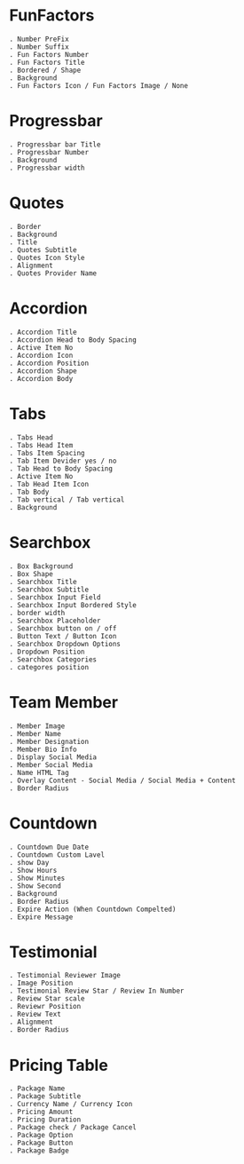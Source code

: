 FunFactors
=====================

	. Number PreFix
	. Number Suffix
	. Fun Factors Number
	. Fun Factors Title
	. Bordered / Shape
	. Background
	. Fun Factors Icon / Fun Factors Image / None

Progressbar
=========================
	
	. Progressbar bar Title
	. Progressbar Number
	. Background
	. Progressbar width

Quotes
========================

	. Border
	. Background
	. Title
	. Quotes Subtitle
	. Quotes Icon Style
	. Alignment
	. Quotes Provider Name

Accordion
==================
	
	. Accordion Title
	. Accordion Head to Body Spacing
	. Active Item No
	. Accordion Icon
	. Accordion Position
	. Accordion Shape
	. Accordion Body

Tabs
===================
	
	. Tabs Head
	. Tabs Head Item
	. Tabs Item Spacing
	. Tab Item Devider yes / no 
	. Tab Head to Body Spacing
	. Active Item No
	. Tab Head Item Icon 
	. Tab Body
	. Tab vertical / Tab vertical
	. Background


Searchbox
==================
	
	. Box Background
	. Box Shape
	. Searchbox Title
	. Searchbox Subtitle
	. Searchbox Input Field
	. Searchbox Input Bordered Style
	. border width
	. Searchbox Placeholder
	. Searchbox button on / off
	. Button Text / Button Icon 
	. Searchbox Dropdown Options
	. Dropdown Position
	. Searchbox Categories
	. categores position

Team Member
=================================

	. Member Image
	. Member Name
	. Member Designation
	. Member Bio Info
	. Display Social Media
	. Member Social Media
	. Name HTML Tag
	. Overlay Content - Social Media / Social Media + Content
	. Border Radius

Countdown
==============================
	. Countdown Due Date
	. Countdown Custom Lavel
	. show Day
	. Show Hours
	. Show Minutes
	. Show Second
	. Background
	. Border Radius
	. Expire Action (When Countdown Compelted)
	. Expire Message

Testimonial
=========================
	. Testimonial Reviewer Image
	. Image Position
	. Testimonial Review Star / Review In Number
	. Review Star scale
	. Reviewr Position
	. Review Text
	. Alignment
	. Border Radius

Pricing Table
=========================
	
	. Package Name
	. Package Subtitle
	. Currency Name / Currency Icon
	. Pricing Amount
	. Pricing Duration
	. Package check / Package Cancel
	. Package Option
	. Package Button
	. Package Badge











